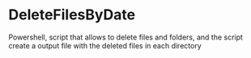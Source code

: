 # DeleteFilesByDate
Powershell, script that allows to delete files and folders, and the script create a output file with the deleted files in each directory

